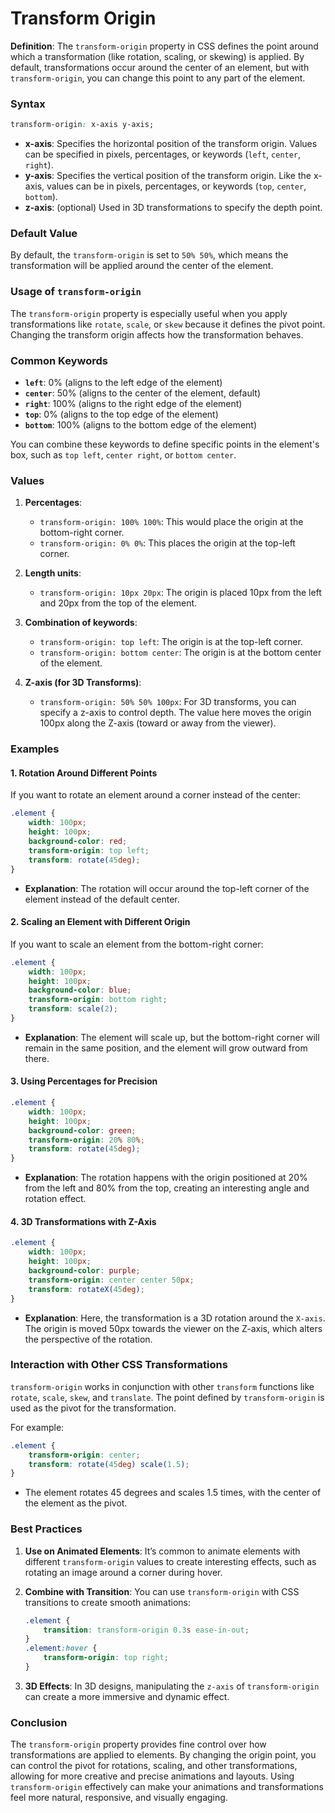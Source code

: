 # Transform Origin

**Definition**: The `transform-origin` property in CSS defines the point around which a transformation (like rotation, scaling, or skewing) is applied. By default, transformations occur around the center of an element, but with `transform-origin`, you can change this point to any part of the element.

### Syntax

```css
transform-origin: x-axis y-axis;
```

- **x-axis**: Specifies the horizontal position of the transform origin. Values can be specified in pixels, percentages, or keywords (`left`, `center`, `right`).
- **y-axis**: Specifies the vertical position of the transform origin. Like the x-axis, values can be in pixels, percentages, or keywords (`top`, `center`, `bottom`).
- **z-axis**: (optional) Used in 3D transformations to specify the depth point.

### Default Value
By default, the `transform-origin` is set to `50% 50%`, which means the transformation will be applied around the center of the element.

### Usage of `transform-origin`

The `transform-origin` property is especially useful when you apply transformations like `rotate`, `scale`, or `skew` because it defines the pivot point. Changing the transform origin affects how the transformation behaves.

### Common Keywords

- **`left`**: 0% (aligns to the left edge of the element)
- **`center`**: 50% (aligns to the center of the element, default)
- **`right`**: 100% (aligns to the right edge of the element)
- **`top`**: 0% (aligns to the top edge of the element)
- **`bottom`**: 100% (aligns to the bottom edge of the element)

You can combine these keywords to define specific points in the element's box, such as `top left`, `center right`, or `bottom center`.

### Values

1. **Percentages**:
   - `transform-origin: 100% 100%`: This would place the origin at the bottom-right corner.
   - `transform-origin: 0% 0%`: This places the origin at the top-left corner.

2. **Length units**:
   - `transform-origin: 10px 20px`: The origin is placed 10px from the left and 20px from the top of the element.

3. **Combination of keywords**:
   - `transform-origin: top left`: The origin is at the top-left corner.
   - `transform-origin: bottom center`: The origin is at the bottom center of the element.

4. **Z-axis (for 3D Transforms)**:
   - `transform-origin: 50% 50% 100px`: For 3D transforms, you can specify a z-axis to control depth. The value here moves the origin 100px along the Z-axis (toward or away from the viewer).

### Examples

#### 1. **Rotation Around Different Points**

If you want to rotate an element around a corner instead of the center:

```css
.element {
    width: 100px;
    height: 100px;
    background-color: red;
    transform-origin: top left;
    transform: rotate(45deg);
}
```

- **Explanation**: The rotation will occur around the top-left corner of the element instead of the default center.

#### 2. **Scaling an Element with Different Origin**

If you want to scale an element from the bottom-right corner:

```css
.element {
    width: 100px;
    height: 100px;
    background-color: blue;
    transform-origin: bottom right;
    transform: scale(2);
}
```

- **Explanation**: The element will scale up, but the bottom-right corner will remain in the same position, and the element will grow outward from there.

#### 3. **Using Percentages for Precision**

```css
.element {
    width: 100px;
    height: 100px;
    background-color: green;
    transform-origin: 20% 80%;
    transform: rotate(45deg);
}
```

- **Explanation**: The rotation happens with the origin positioned at 20% from the left and 80% from the top, creating an interesting angle and rotation effect.

#### 4. **3D Transformations with Z-Axis**

```css
.element {
    width: 100px;
    height: 100px;
    background-color: purple;
    transform-origin: center center 50px;
    transform: rotateX(45deg);
}
```

- **Explanation**: Here, the transformation is a 3D rotation around the `X-axis`. The origin is moved 50px towards the viewer on the Z-axis, which alters the perspective of the rotation.

### Interaction with Other CSS Transformations

`transform-origin` works in conjunction with other `transform` functions like `rotate`, `scale`, `skew`, and `translate`. The point defined by `transform-origin` is used as the pivot for the transformation.

For example:
```css
.element {
    transform-origin: center;
    transform: rotate(45deg) scale(1.5);
}
```
- The element rotates 45 degrees and scales 1.5 times, with the center of the element as the pivot.

### Best Practices

1. **Use on Animated Elements**: It’s common to animate elements with different `transform-origin` values to create interesting effects, such as rotating an image around a corner during hover.

2. **Combine with Transition**: You can use `transform-origin` with CSS transitions to create smooth animations:
   ```css
   .element {
       transition: transform-origin 0.3s ease-in-out;
   }
   .element:hover {
       transform-origin: top right;
   }
   ```

3. **3D Effects**: In 3D designs, manipulating the `z-axis` of `transform-origin` can create a more immersive and dynamic effect.

### Conclusion

The `transform-origin` property provides fine control over how transformations are applied to elements. By changing the origin point, you can control the pivot for rotations, scaling, and other transformations, allowing for more creative and precise animations and layouts. Using `transform-origin` effectively can make your animations and transformations feel more natural, responsive, and visually engaging.
